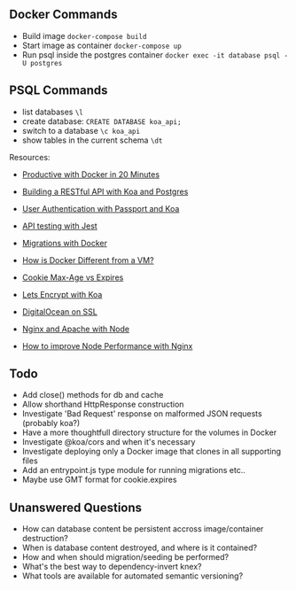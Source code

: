 ## Docker Commands
* Build image `docker-compose build`
* Start image as container `docker-compose up`
* Run psql inside the postgres container `docker exec -it database psql -U postgres`

## PSQL Commands
* list databases `\l`
* create database: `CREATE DATABASE koa_api;`
* switch to a database `\c koa_api`
* show tables in the current schema `\dt`

Resources:
* [Productive with Docker in 20 Minutes](https://engineering.circle.com/productive-with-docker-in-20-minutes-8997297a35bb)

* [Building a RESTful API with Koa and Postgres](http://mherman.org/blog/2017/08/23/building-a-restful-api-with-koa-and-postgres)

* [User Authentication with Passport and Koa](http://mherman.org/blog/2018/01/02/user-authentication-with-passport-and-koa)

* [API testing with Jest](https://hackernoon.com/api-testing-with-jest-d1ab74005c0a)

* [Migrations with Docker](https://stackoverflow.com/questions/33992867/how-do-you-perform-django-database-migrations-when-using-docker-compose)

* [How is Docker Different from a VM?](https://stackoverflow.com/questions/16047306/how-is-docker-different-from-a-virtual-machine?rq=1)

* [Cookie Max-Age vs Expires](https://mrcoles.com/blog/cookies-max-age-vs-expires/)

* [Lets Encrypt with Koa](http://blog.bguiz.com/2015/12/17/letsencrypt-tls-certs-nodejs/)

* [DigitalOcean on SSL](https://www.digitalocean.com/community/tutorials/how-to-use-certbot-standalone-mode-to-retrieve-let-s-encrypt-ssl-certificates-on-debian-9)

* [Nginx and Apache with Node](https://www.quora.com/When-using-node-js-do-you-still-need-Nginx-or-Apache)

* [How to improve Node Performance with Nginx](https://www.nginx.com/blog/5-performance-tips-for-node-js-applications/)

## Todo
* Add close() methods for db and cache
* Allow shorthand HttpResponse construction
* Investigate 'Bad Request' response on malformed JSON requests (probably koa?)
* Have a more thoughtfull directory structure for the volumes in Docker
* Investigate @koa/cors and when it's necessary
* Investigate deploying only a Docker image that clones in all supporting files
* Add an entrypoint.js type module for running migrations etc..
* Maybe use GMT format for cookie.expires

## Unanswered Questions
* How can database content be persistent accross image/container destruction?
* When is database content destroyed, and where is it contained?
* How and when should migration/seeding be performed?
* What's the best way to dependency-invert knex?
* What tools are available for automated semantic versioning?
